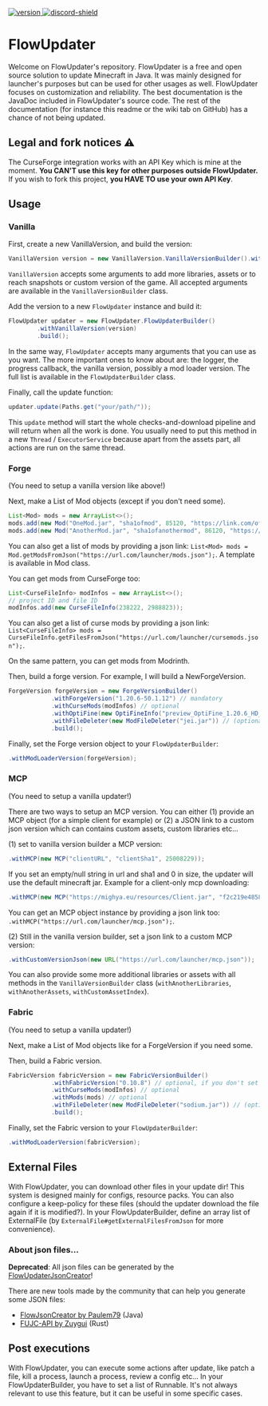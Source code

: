 [version]: https://img.shields.io/maven-central/v/fr.flowarg/flowupdater.svg?label=Download
[download]: https://search.maven.org/search?q=g:%22fr.flowarg%22%20AND%20a:%22flowupdater%22

[discord-shield]: https://discordapp.com/api/guilds/730758985376071750/widget.png
[discord-invite]: https://discord.gg/dN6HWHp

[ ![version][] ][download]
[ ![discord-shield][] ][discord-invite]

# FlowUpdater
Welcome on FlowUpdater's repository. FlowUpdater is a free and open source solution to update Minecraft in Java.
It was mainly designed for launcher's purposes but can be used for other usages as well. FlowUpdater focuses on customization and reliability.
The best documentation is the JavaDoc included in FlowUpdater's source code. The rest of the documentation (for instance this readme or the wiki tab on GitHub) has a chance of not being updated.

## Legal and fork notices :warning:
The CurseForge integration works with an API Key which is mine at the moment. **You CAN'T use this key for other purposes outside FlowUpdater.**
If you wish to fork this project, **you HAVE TO use your own API Key**.


## Usage

### Vanilla

First, create a new VanillaVersion, and build the version:
```java
VanillaVersion version = new VanillaVersion.VanillaVersionBuilder().withName("1.20.4").build();
```
`VanillaVersion` accepts some arguments to add more libraries, assets or to reach snapshots or custom version of the game.
All accepted arguments are available in the `VanillaVersionBuilder` class.

Add the version to a new `FlowUpdater` instance and build it:
```java
FlowUpdater updater = new FlowUpdater.FlowUpdaterBuilder()
        .withVanillaVersion(version)
        .build();
```

In the same way, `FlowUpdater` accepts many arguments that you can use as you want.
The more important ones to know about are: the logger, the progress callback, the vanilla version, possibly a mod loader version. The full list is available in the `FlowUpdaterBuilder` class.


Finally, call the update function:
```java
updater.update(Paths.get("your/path/"));
```
This `update` method will start the whole checks-and-download pipeline and will return when all the work is done.
You usually need to put this method in a new `Thread` / `ExecutorService` because apart from the assets part, all actions are run on the same thread.


### Forge

(You need to setup a vanilla version like above!)

Next, make a List of Mod objects (except if you don't need some).
```java
List<Mod> mods = new ArrayList<>();
mods.add(new Mod("OneMod.jar", "sha1ofmod", 85120, "https://link.com/of/mod.jar"));
mods.add(new Mod("AnotherMod.jar", "sha1ofanothermod", 86120, "https://link.com/of/another/mod.jar"));
```
You can also get a list of mods by providing a json link: `List<Mod> mods = Mod.getModsFromJson("https://url.com/launcher/mods.json");`. A template is available in Mod class.

You can get mods from CurseForge too:
```java
List<CurseFileInfo> modInfos = new ArrayList<>();
// project ID and file ID
modInfos.add(new CurseFileInfo(238222, 2988823));
```
You can also get a list of curse mods by providing a json link: `List<CurseFileInfo> mods = CurseFileInfo.getFilesFromJson("https://url.com/launcher/cursemods.json");`.

On the same pattern, you can get mods from Modrinth.

Then, build a forge version. For example, I will build a NewForgeVersion.
```java
ForgeVersion forgeVersion = new ForgeVersionBuilder()
            .withForgeVersion("1.20.6-50.1.12") // mandatory
            .withCurseMods(modInfos) // optional
            .withOptiFine(new OptiFineInfo("preview_OptiFine_1.20.6_HD_U_I9_pre1")) // installing OptiFine (optional)
            .withFileDeleter(new ModFileDeleter("jei.jar")) // (optional, but recommended) delete bad mods, don't remove the file jei.jar if it's present in mods directory.
            .build();
```

Finally, set the Forge version object to your `FlowUpdaterBuilder`:
```java
.withModLoaderVersion(forgeVersion);
```

### MCP

(You need to setup a vanilla updater!)

There are two ways to setup an MCP version. You can either (1) provide an MCP object (for a simple client for example) or (2) a JSON link to a custom json version which can contains custom assets, custom libraries etc...

(1) set to vanilla version builder a MCP version:
```java
.withMCP(new MCP("clientURL", "clientSha1", 25008229));
```
If you set an empty/null string in url and sha1 and 0 in size, the updater will use the default minecraft jar.
Example for a client-only mcp downloading:
```java
.withMCP(new MCP("https://mighya.eu/resources/Client.jar", "f2c219e485831af2bae9464eebbe4765128c6ad6", 23005862));
```
You can get an MCP object instance by providing a json link too: `.withMCP("https://url.com/launcher/mcp.json");`.

(2)
Still in the vanilla version builder, set a json link to a custom MCP version:
```java
.withCustomVersionJson(new URL("https://url.com/launcher/mcp.json"));
```

You can also provide some more additional libraries or assets with all methods in the `VanillaVersionBuilder` class
(`withAnotherLibraries`, `withAnotherAssets`, `withCustomAssetIndex`).

### Fabric

(You need to setup a vanilla updater!)

Next, make a List of Mod objects like for a ForgeVersion if you need some.

Then, build a Fabric version.
```java
FabricVersion fabricVersion = new FabricVersionBuilder()
            .withFabricVersion("0.10.8") // optional, if you don't set one, it will take the latest fabric loader version available.
            .withCurseMods(modInfos) // optional
            .withMods(mods) // optional
            .withFileDeleter(new ModFileDeleter("sodium.jar")) // (optional but recommended) delete bad mods ; but it won't remove the file sodium.jar if it's present in the mods' dir.
            .build();
```

Finally, set the Fabric version to your `FlowUpdaterBuilder`:
```java
.withModLoaderVersion(fabricVersion);
```

## External Files

With FlowUpdater, you can download other files in your update dir! This system is designed mainly for configs, resource packs.
You can also configure a keep-policy for these files (should the updater download the file again if it is modified?).
In your FlowUpdaterBuilder, define an array list of ExternalFile (by `ExternalFile#getExternalFilesFromJson` for more convenience).

### About json files...

**Deprecated**: All json files can be generated by the [FlowUpdaterJsonCreator](https://github.com/FlowArg/FlowUpdaterJsonCreator)!

There are new tools made by the community that can help you generate some JSON files:
- [FlowJsonCreator by Paulem79](https://github.com/Paulem79/FlowJsonCreator) (Java)
- [FUJC-API by Zuygui](https://github.com/zuygui/flowupdater-json-creator) (Rust)

## Post executions

With FlowUpdater, you can execute some actions after update, like patch a file, kill a process, launch a process, review a config etc...
In your FlowUpdaterBuilder, you have to set a list of Runnable.
It's not always relevant to use this feature, but it can be useful in some specific cases.
